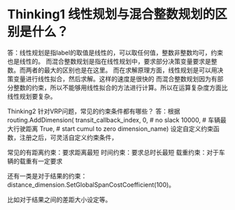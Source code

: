 # Thinking1	线性规划与混合整数规划的区别是什么？ #
答：线性规划是指label的取值是线性的，可以取任何值，整数非整数均可，约束也是线性的。
而混合整数规划是指在线性规划中，要求部分决策变量要求是整数。而两者的最大的区别也是在这里。
而在求解原理方面，线性规划是可以用决策变量进行线性拟合，然后求解。这样的速度是很快的
而混合整数规划因为有部分整数的约束，所以不能够用线性拟合的方法进行计算。所以在运算复杂度方面比线性规划要复杂。

Thinking2	针对VRP问题，常见的约束条件都有哪些？
答：根据
routing.AddDimension( 
    transit_callback_index,
    0,  # no slack
    10000,  # 车辆最大行驶距离
    True,  # start cumul to zero
    dimension_name)
设定自定义约束函数，注册之后，可灵活自定义约束条件，

常见的有距离约束：要求距离最短
时间约束：要求总时长最短
载重约束：对于车辆的载重有一定要求


还有一类是对于结果的约束：
distance_dimension.SetGlobalSpanCostCoefficient(100)。

比如对于结果之间的差距大小设定等。